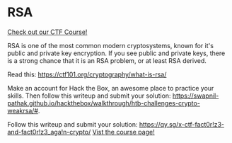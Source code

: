 # RSA

[Check out our CTF Course!](https://academy.hoppersroppers.org/mod/page/view.php?id=621)

RSA is one of the most common modern cryptosystems, known for it's public and private key encryption. If you see public and private keys, there is a strong chance that it is an RSA problem, or at least RSA derived.

Read this: <https://ctf101.org/cryptography/what-is-rsa/>
				
Make an account for Hack the Box, an awesome place to practice your skills. Then follow this writeup and submit your solution: <https://swapnil-pathak.github.io/hackthebox/walkthrough/htb-challenges-crypto-weakrsa/#>.

Follow this writeup and submit your solution: <https://qy.sg/x-ctf-fact0r!z3-and-fact0r!z3_aga!n-crypto/> 
[Vist the course page!](https://academy.hoppersroppers.org/mod/page/view.php?id=621)
